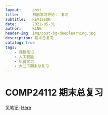 ```yaml
---
layout:     post
title:      机器学习导论： 复习
subtitle:   REVISION
date:       2022-05-31
author:     R1NG
header-img: img/post-bg-deeplearning.jpg
description: 期末总复习
catalog: true
tags:
    - 课程笔记
    - 人工智能
    - 机器学习
    - 大二下期末总复习
---
```


# COMP24112 期末总复习

见笔记: [Here](https://github.com/KirisameR/KirisameR.github.io/blob/master/_posts/ML%REVISION.pdf)